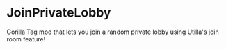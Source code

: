 # JoinPrivateLobby
 Gorilla Tag mod that lets you join a random private lobby using Utilla's join room feature!
